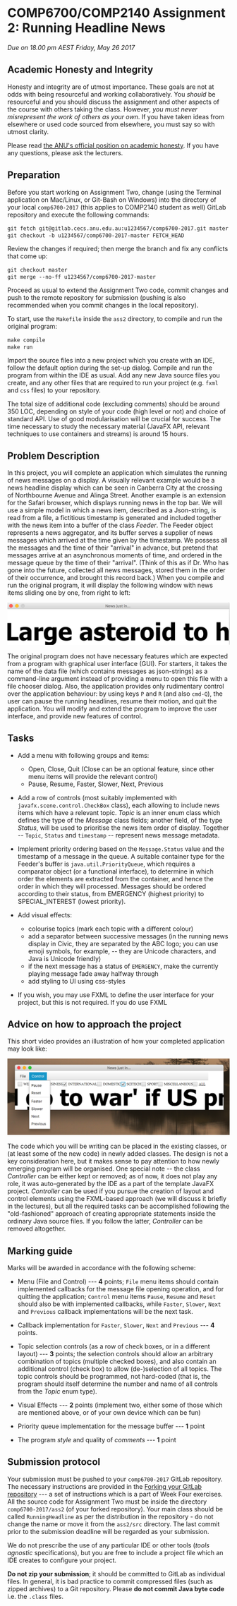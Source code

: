COMP6700/COMP2140 Assignment 2: Running Headline News
=====================================================

<span style="color:red**">*Due on 18.00 pm AEST Friday, May 26 2017*</span>

Academic Honesty and Integrity
------------------------------

Honesty and integrity are of utmost importance. 
These goals are not at odds with being resourceful and working collaboratively.
You *should* be resourceful and you should discuss the assignment and other 
aspects of the course with others taking the class.
However, *you must never misrepresent the work of others as your own*. 
If you have taken ideas from elsewhere or used code sourced from elsewhere, 
you must say so with utmost clarity.

Please read [the ANU's official position on academic honesty](http://www.anu.edu.au/students/program-administration/assessments-exams/academic-honesty-plagiarism).
If you have any questions, please ask the lecturers.

Preparation
-----------

Before you start working on Assignment Two, change (using the Terminal 
application on Mac/Linux, or Git-Bash on Windows) into the directory of
your local ``comp6700-2017`` (this applies to COMP2140 student as well) 
GitLab repository and execute the following commands:

```
git fetch git@gitlab.cecs.anu.edu.au:u1234567/comp6700-2017.git master
git checkout -b u1234567/comp6700-2017-master FETCH_HEAD
``` 

Review the changes if required; then merge the branch and fix any conflicts 
that come up:

```
git checkout master
git merge --no-ff u1234567/comp6700-2017-master
```


Proceed as usual to extend the Assignment Two code, commit changes and
push to the remote repository for submission (pushing is also recommended when
you commit changes in the local repository).

To start, use the `Makefile` inside the ``ass2`` directory, to compile and
run the original program:

```
make compile
make run
```

Import the source files into a new project which you create with an IDE, 
follow the default option during the set-up dialog. Compile and run the 
program from within the IDE as usual. Add any new Java source files you create,
and any other files that are required to run your project (e.g. `fxml`  and 
`css` files) to your repository.

The total size of additional code (excluding comments) should be around 350 LOC, 
depending on style of your code (high level or not) and choice 
of standard API. Use of good modularisation will be crucial for success.
The time necessary to study the necessary material (JavaFX API, relevant
techniques to use containers and streams) is around 15 hours.

Problem Description
-------------------

In this project, you will complete an application which simulates the running
of news messages on a display. A visually relevant example would be a news
headline display which can be seen in Canberra City at the crossing of
Northbourne Avenue and Alinga Street.  Another example is an extension
for the Safari browser, which displays running news in the top bar. We will
use a simple model in which a news item, described as a Json-string, is read
from a file, a fictitious timestamp is generated and included together with
the news item into a buffer of the class *Feeder*. The Feeder object represents
a news aggregator, and its buffer serves a supplier of news messages which
arrived at the time given by the timestamp. We possess all the messages and
the time of their "arrival" in advance, but pretend that messages arrive at
an asynchronous moments of time, and ordered in the message queue by the time
of their "arrival". (Think of this as if Dr. Who has gone into the future, 
collected all news messages, stored them in the order of their occurrence,
and brought this record back.) When you compile and run the original program,
it will display the following window with news items sliding one by one, from
right to left:

![RunningHeadlines-1](./images/vanilla_app.png "RunningHeadlines Before")

The original program does not have necessary features which are expected from
a program with graphical user interface (GUI). For starters, it takes the name
of the data file (which contains messages as json-strings) as a command-line
argument instead of providing a menu to open this file with a file chooser 
dialog. Also, the application provides only rudimentary control over the 
application behaviour: by using keys ``P`` and ``R`` (and also ``cmd-Q``), the
user can pause the running headlines, resume their motion, and quit the 
application. You will modify and extend the program to improve the user 
interface, and provide new features of control.

Tasks
-----

- Add a menu with following groups and items:
  - Open, Close, Quit (Close can be an optional feature, since other
    menu items will provide the relevant control)
  - Pause, Resume, Faster, Slower, Next, Previous

- Add a row of controls (most suitably implemented with ``javafx.scene.control.CheckBox`` class), each allowing to include news items which have a relevant topic. *Topic* is an inner enum class which defines the type of the *Message* class fields; another field, of the type *Status*, will be used to prioritise the news item order of display. Together --
  ``Topic``, ``Status`` and ``timestamp`` -- represent news message metadata.
  
- Implement priority ordering based on the `Message.Status` value and the timestamp
  of a message in the queue. A suitable container type for the Feeder's buffer
  is ``java.util.PriorityQueue``, which requires a comparator object (or a 
  functional interface), to determine in which order the elements are extracted
  from the container, and hence the order in which they will processed.
  Messages should be ordered according to their status, from EMERGENCY (highest
  priority) to SPECIAL_INTEREST (lowest priority).

- Add visual effects: 
  - colourise topics (mark each topic with a different colour)
  - add a separator between successive messages (in the running news display
    in Civic, they are separated by the ABC logo; you can use emoji symbols,
	for example, -- they are Unicode characters, and Java is Unicode friendly)
  - if the next message has a status of ``EMERGENCY``, make the currently 
    playing message fade away halfway through 
  - add styling to UI using css-styles

- If you wish, you may use FXML to define the user interface for your project,
  but this is not required. If you do use FXML 
  

Advice on how to approach the project
-------------------------------------

This short video provides an illustration of how your completed application
may look like:

[![RunningHeadlines-2](./images/full_app.png "RunningHeadlines After")](http://cs.anu.edu.au/courses/comp6700/v_media/ass2.mp4)

The code which you will be writing can be placed in the existing classes, or
(at least some of the new code) in newly added classes. The design is not a key
consideration here, but it makes sense to pay attention to how newly emerging 
program will be organised. One special note -- the class *Controller* can be
either kept or removed; as of now, it does not play any role, it was 
auto-generated by the IDE as a part of the template JavaFX project. *Controller*
can be used if you pursue the creation of layout and control elements using the
FXML-based approach (we will discuss it briefly in the lectures), but all the
required tasks can be accomplished following the "old-fashioned" approach of 
creating appropriate statements inside the ordinary Java source files. If you
follow the latter, *Controller* can be removed altogether.

Marking guide
-------------

Marks will be awarded in accordance with the following scheme:

- Menu (File and Control) --- **4** points; ``File`` menu items should contain implemented callbacks for the message file opening operation, and for quitting
  the application; ``Control`` menu items ``Pause``, ``Resume`` and ``Reset`` should also be with implemented callbacks, while ``Faster``, ``Slower``,
  ``Next`` and ``Previous`` callback implementations will be the next task.

- Callback implementation for ``Faster``, ``Slower``,
  ``Next`` and ``Previous`` --- **4** points.

- Topic selection controls (as a row of check boxes, or in a different layout) --- **3** points; the selection controls should allow an arbitrary combination
  of topics (multiple checked boxes), and also contain an additional control
  (check box) to allow (de-)selection of all topics. The topic controls should
  be programmed, not hard-coded (that is, the program should itself determine
  the number and name of all controls from the *Topic* enum type).

- Visual Effects --- **2** points (implement two, either some of those which
  are mentioned above, or of your own device which can be fun)

- Priority queue implementation for the message buffer  --- **1** point

- The program *style* and quality of *comments* --- **1** point



Submission protocol
-------------------

Your submission must be pushed to your ``comp6700-2017`` GitLab repository.
The necessary instructions are provided in the 
[Forking your GitLab repository](https://cs.anu.edu.au/courses/comp6700/labs/gitlab/) --- a set of instructions
which is a part of Week Four exercises. All the source code for Assignment Two
must be inside the directory ``comp6700-2017/ass2`` (of your forked 
repository).
Your main class should be called ``RunningHeadline`` as per the distribution
in the repository - do not change the name or move it from the ``ass2/src``
directory.
The last commit prior to the submission deadline will be regarded as
your submission. 

We do not prescribe the use of any particular IDE or
other tools (*tools agnostic* specifications), but you are free to include a
project file which an IDE creates to configure your project.

**Do not zip your submission**; it should be committed to GitLab as individual
files.
In general, it is bad practice to commit compressed files (such as zipped 
archives) to a Git repository.
Please **do not commit Java byte code** i.e. the `.class` files.

